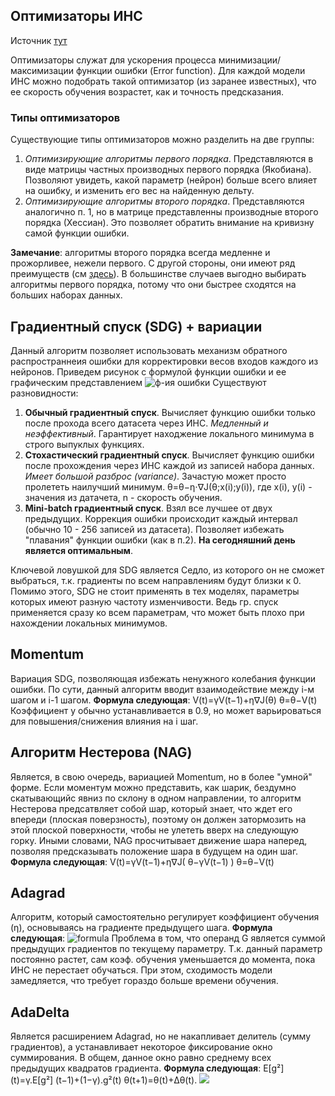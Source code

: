 ## Оптимизаторы ИНС
Источник [тут](https://towardsdatascience.com/types-of-optimization-algorithms-used-in-neural-networks-and-ways-to-optimize-gradient-95ae5d39529f)

Оптимизаторы служат для ускорения процесса минимизации/максимизации функции ошибки (Error function). Для каждой модели ИНС можно подобрать такой оптимизатор (из заранее известных), что ее скорость обучения возрастет, как и точность предсказания.
### Типы оптимизаторов
Существующие типы оптимизаторов можно разделить на две группы:
1. *Оптимизирующие алгоритмы первого порядка*. Представляются в виде матрицы частных производных первого порядка (Якобиана). Позволяют увидеть, какой параметр (нейрон) больше всего влияет на ошибку, и изменить его вес на найденную дельту.
2. *Оптимизирующие алгоритмы второго порядка*. Представляются аналогично п. 1, но в матрице представленны производные второго порядка (Хессиан). Это позволяет обратить внимание на кривизну самой функции ошибки.

**Замечание**: алгоритмы второго порядка всегда медленне и прожорливее, нежели первого. С другой стороны, они имеют ряд преимуществ (см [здесь](https://web.stanford.edu/class/msande311/lecture13.pdf)).
В большинстве случаев выгодно выбирать алгоритмы первого порядка, потому что они быстрее сходятся на больших наборах данных.
## Градиентный спуск (SDG) + вариации
Данный алгоритм позволяет использовать механизм обратного распространнеия ошибки для корректировки весов входов каждого из нейронов. Приведем рисунок с формулой функции ошибки и ее графическим представлением
![ф-ия ошибки](https://cdn-images-1.medium.com/max/1200/1*iR7vgbLQ6f70cHHIsSYN2g.png)
Существуют разновидности:
1. **Обычный градиентный спуск**. Вычисляет функцию ошибки только после прохода всего датасета через ИНС. *Медленный и неэффективный*. Гарантирует находжение локального минимума в строго выпуклых функциях.
2. **Стохастический градиентный спуск**. Вычисляет функцию ошибки после прохождения через ИНС каждой из записей набора данных. *Имеет большой разброс (variance)*. Зачастую может просто пролететь наилучший минимум.
θ=θ−η⋅∇J(θ;x(i);y(i)), где x(i), y(i) - значения из датачета, n - скорость обучения.
3. **Mini-batch градиентный спуск**. Взял все лучшее от двух предыдущих. Коррекция ошибки происходит каждый интервал (обычно 10 - 256 записей из датасета). Позволяет избежать "плавания" функции ошибки (как в п.2). **На сегодняшний день является оптимальным**.

Ключевой ловушкой для SDG является Седло, из которого он не сможет выбраться, т.к. градиенты по всем направлениям будут близки к 0. Помимо этого, SDG не стоит применять в тех моделях, параметры которых имеют разную частоту изменчивости. Ведь гр. спуск применяется сразу ко всем параметрам, что может быть плохо при нахождении локальных минимумов.

## Momentum
Вариация SDG, позволяющая избежать ненужного колебания функции ошибки. По сути, данный алгоритм вводит взаимодействие между i-м шагом и i-1 шагом. 
**Формула следующая**:
V(t)=γV(t−1)+η∇J(θ)
θ=θ−V(t)
Коэффициент y обычно устанавливается в 0.9, но может варьироваться для повышения/снижения влияния на i шаг.
## Алгоритм Нестерова (NAG)
Является, в свою очередь, вариацией Momentum, но в более "умной" форме. Если моментум можно представить, как шарик, бездумно скатывающийс явниз по склону в одном направлении, то алгоритм Нестерова предсатвляет собой шар, который знает, что ждет его впереди (плоская поверзность), поэтому он должен затормозить на этой плоской поверхности, чтобы не улететь вверх на следующую горку.
Иными словами, NAG просчитывает движение шара наперед, позволяя предсказывать положение шара в будущем на один шаг.
**Формула следующая**:
V(t)=γV(t−1)+η∇J( θ−γV(t−1) )
θ=θ−V(t)

## Adagrad
Алгоритм, который самостоятельно регулирует коэффициент обучения (η), основываясь на градиенте предыдущего шага.
**Формула следующая**:
![formula](https://cdn-images-1.medium.com/max/1200/1*D4hIuN7AbYqu1yMXZ7AjzQ.png)
Проблема в том, что операнд G является суммой предыдущих градиентов по текущему параметру. Т.к. данный параметр постоянно растет, сам коэф. обучения уменьшается до момента, пока ИНС не перестает обучаться. При этом, сходимость модели замедляется, что требует гораздо больше времени обучения.
## AdaDelta
Является расширением Adagrad, но не накапливает делитель (сумму градиентов), а устанавливает некоторое фиксирование окно суммирования. В общем, данное окно равно среднему всех предыдущих квадратов градиента.
**Формула следующая**:
E[g²] (t)=γ.E[g²] (t−1)+(1−γ).g²(t)
θ(t+1)=θ(t)+Δθ(t).
![](https://cdn-images-1.medium.com/max/1200/1*nuXqz_aJagdYFsWtccRn-g.png)